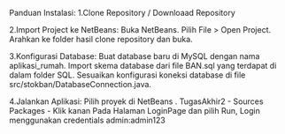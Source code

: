 Panduan Instalasi:
1.Clone Repository / Downloaad Repository

2.Import Project ke NetBeans:
Buka NetBeans.
Pilih File > Open Project.
Arahkan ke folder hasil clone repository dan buka.

3.Konfigurasi Database:
Buat database baru di MySQL dengan nama aplikasi_rumah.
Import skema database dari file BAN.sql yang terdapat di dalam folder SQL.
Sesuaikan konfigurasi koneksi database di file src/stokban/DatabaseConnection.java.

4.Jalankan Aplikasi:
Pilih proyek di NetBeans .
TugasAkhir2 - Sources Packages - Klik kanan Pada Halaman LoginPage dan pilih Run, Login menggunakan credentials admin:admin123